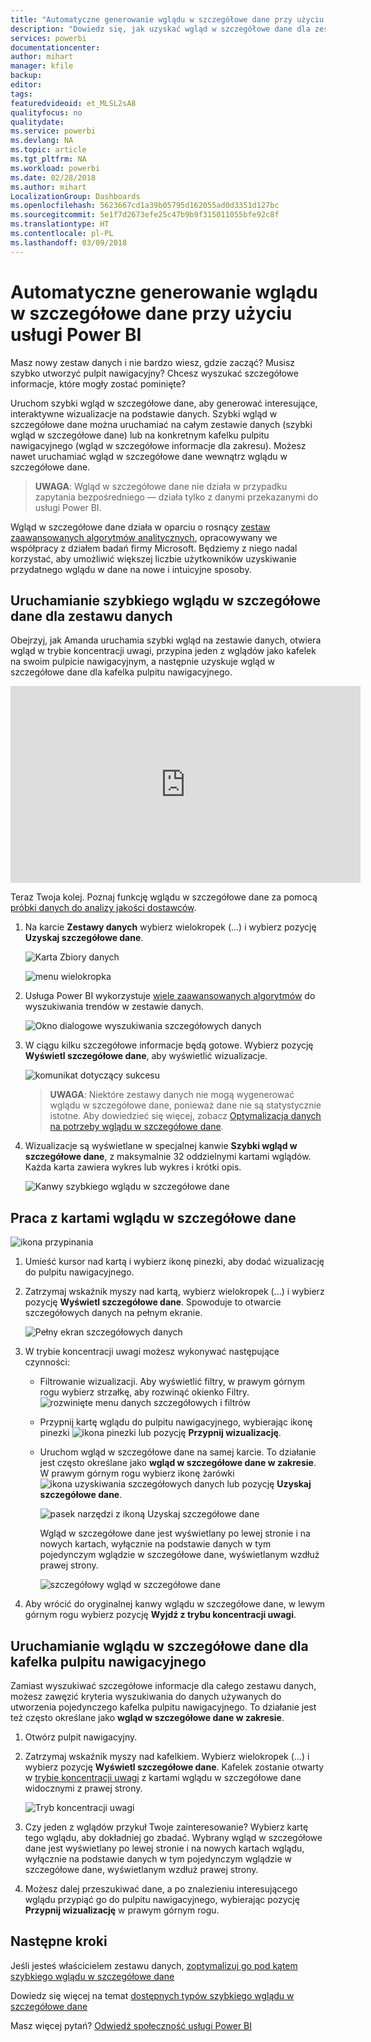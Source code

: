 ```yaml
---
title: "Automatyczne generowanie wglądu w szczegółowe dane przy użyciu usługi Power BI"
description: "Dowiedz się, jak uzyskać wgląd w szczegółowe dane dla zestawów danych i kafelków pulpitu nawigacyjnego."
services: powerbi
documentationcenter: 
author: mihart
manager: kfile
backup: 
editor: 
tags: 
featuredvideoid: et_MLSL2sA8
qualityfocus: no
qualitydate: 
ms.service: powerbi
ms.devlang: NA
ms.topic: article
ms.tgt_pltfrm: NA
ms.workload: powerbi
ms.date: 02/28/2018
ms.author: mihart
LocalizationGroup: Dashboards
ms.openlocfilehash: 5623667cd1a39b05795d162055ad0d3351d127bc
ms.sourcegitcommit: 5e1f7d2673efe25c47b9b9f315011055bfe92c8f
ms.translationtype: HT
ms.contentlocale: pl-PL
ms.lasthandoff: 03/09/2018
---
```

# <a name="automatically-generate-data-insights-with-power-bi"></a>Automatyczne generowanie wglądu w szczegółowe dane przy użyciu usługi Power BI
Masz nowy zestaw danych i nie bardzo wiesz, gdzie zacząć?  Musisz szybko utworzyć pulpit nawigacyjny?  Chcesz wyszukać szczegółowe informacje, które mogły zostać pominięte?

Uruchom szybki wgląd w szczegółowe dane, aby generować interesujące, interaktywne wizualizacje na podstawie danych. Szybki wgląd w szczegółowe dane można uruchamiać na całym zestawie danych (szybki wgląd w szczegółowe dane) lub na konkretnym kafelku pulpitu nawigacyjnego (wgląd w szczegółowe informacje dla zakresu). Możesz nawet uruchamiać wgląd w szczegółowe dane wewnątrz wglądu w szczegółowe dane.

> **UWAGA**: Wgląd w szczegółowe dane nie działa w przypadku zapytania bezpośredniego — działa tylko z danymi przekazanymi do usługi Power BI.
> 
> 

Wgląd w szczegółowe dane działa w oparciu o rosnący [zestaw zaawansowanych algorytmów analitycznych](service-insight-types.md), opracowywany we współpracy z działem badań firmy Microsoft. Będziemy z niego nadal korzystać, aby umożliwić większej liczbie użytkowników uzyskiwanie przydatnego wglądu w dane na nowe i intuicyjne sposoby.

## <a name="run-quick-insights-on-a-dataset"></a>Uruchamianie szybkiego wglądu w szczegółowe dane dla zestawu danych
Obejrzyj, jak Amanda uruchamia szybki wgląd na zestawie danych, otwiera wgląd w trybie koncentracji uwagi, przypina jeden z wglądów jako kafelek na swoim pulpicie nawigacyjnym, a następnie uzyskuje wgląd w szczegółowe dane dla kafelka pulpitu nawigacyjnego.

<iframe width="560" height="315" src="https://www.youtube.com/embed/et_MLSL2sA8" frameborder="0" allowfullscreen></iframe>


Teraz Twoja kolej. Poznaj funkcję wglądu w szczegółowe dane za pomocą [próbki danych do analizy jakości dostawców](sample-supplier-quality.md).

1. Na karcie **Zestawy danych** wybierz wielokropek (...) i wybierz pozycję **Uzyskaj szczegółowe dane**.
   
    ![Karta Zbiory danych](media/service-insights/power-bi-ellipses.png)
   
    ![menu wielokropka](media/service-insights/power-bi-tab.png)
2. Usługa Power BI wykorzystuje [wiele zaawansowanych algorytmów](service-insight-types.md) do wyszukiwania trendów w zestawie danych.
   
    ![Okno dialogowe wyszukiwania szczegółowych danych](media/service-insights/pbi_autoinsightssearching.png)
3. W ciągu kilku szczegółowe informacje będą gotowe.  Wybierz pozycję **Wyświetl szczegółowe dane**, aby wyświetlić wizualizacje.
   
    ![komunikat dotyczący sukcesu](media/service-insights/pbi_autoinsightsuccess.png)
   
   > **UWAGA**: Niektóre zestawy danych nie mogą wygenerować wglądu w szczegółowe dane, ponieważ dane nie są statystycznie istotne.  Aby dowiedzieć się więcej, zobacz [Optymalizacja danych na potrzeby wglądu w szczegółowe dane](service-insights-optimize.md).
   > 
   > 
1. Wizualizacje są wyświetlane w specjalnej kanwie **Szybki wgląd w szczegółowe dane**, z maksymalnie 32 oddzielnymi kartami wglądów. Każda karta zawiera wykres lub wykres i krótki opis.
   
    ![Kanwy szybkiego wglądu w szczegółowe dane](media/service-insights/power-bi-insights.png)

## <a name="interact-with-the-insight-cards"></a>Praca z kartami wglądu w szczegółowe dane
  ![ikona przypinania](media/service-insights/pbi_hover.png)

1. Umieść kursor nad kartą i wybierz ikonę pinezki, aby dodać wizualizację do pulpitu nawigacyjnego.
2. Zatrzymaj wskaźnik myszy nad kartą, wybierz wielokropek (...) i wybierz pozycję **Wyświetl szczegółowe dane**. Spowoduje to otwarcie szczegółowych danych na pełnym ekranie.
   
    ![Pełny ekran szczegółowych danych](media/service-insights/power-bi-insight-focus.png)
3. W trybie koncentracji uwagi możesz wykonywać następujące czynności:
   
   * Filtrowanie wizualizacji.  Aby wyświetlić filtry, w prawym górnym rogu wybierz strzałkę, aby rozwinąć okienko Filtry.
        ![rozwinięte menu danych szczegółowych i filtrów](media/service-insights/power-bi-insights-filter-new.png)
   * Przypnij kartę wglądu do pulpitu nawigacyjnego, wybierając ikonę pinezki ![ikona pinezki](media/service-insights/power-bi-pin-icon.png) lub pozycję **Przypnij wizualizację**.
   * Uruchom wgląd w szczegółowe dane na samej karcie. To działanie jest często określane jako **wgląd w szczegółowe dane w zakresie**. W prawym górnym rogu wybierz ikonę żarówki ![ikona uzyskiwania szczegółowych danych](media/service-insights/power-bi-bulb-icon.png) lub pozycję **Uzyskaj szczegółowe dane**.
     
       ![pasek narzędzi z ikoną Uzyskaj szczegółowe dane](media/service-insights/pbi-autoinsights-tile.png)
     
     Wgląd w szczegółowe dane jest wyświetlany po lewej stronie i na nowych kartach, wyłącznie na podstawie danych w tym pojedynczym wglądzie w szczegółowe dane, wyświetlanym wzdłuż prawej strony.
     
       ![szczegółowy wgląd w szczegółowe dane](media/service-insights/power-bi-insights-on-insights-new.png)
4. Aby wrócić do oryginalnej kanwy wglądu w szczegółowe dane, w lewym górnym rogu wybierz pozycję **Wyjdź z trybu koncentracji uwagi**.

## <a name="run-insights-on-a-dashboard-tile"></a>Uruchamianie wglądu w szczegółowe dane dla kafelka pulpitu nawigacyjnego
Zamiast wyszukiwać szczegółowe informacje dla całego zestawu danych, możesz zawęzić kryteria wyszukiwania do danych używanych do utworzenia pojedynczego kafelka pulpitu nawigacyjnego. To działanie jest też często określane jako **wgląd w szczegółowe dane w zakresie**.

1. Otwórz pulpit nawigacyjny.
2. Zatrzymaj wskaźnik myszy nad kafelkiem. Wybierz wielokropek (...) i wybierz pozycję **Wyświetl szczegółowe dane**. Kafelek zostanie otwarty w [trybie koncentracji uwagi](service-focus-mode.md) z kartami wglądu w szczegółowe dane widocznymi z prawej strony.    
   
    ![Tryb koncentracji uwagi](media/service-insights/pbi-insights-tile.png)    
4. Czy jeden z wglądów przykuł Twoje zainteresowanie? Wybierz kartę tego wglądu, aby dokładniej go zbadać. Wybrany wgląd w szczegółowe dane jest wyświetlany po lewej stronie i na nowych kartach wglądu, wyłącznie na podstawie danych w tym pojedynczym wglądzie w szczegółowe dane, wyświetlanym wzdłuż prawej strony.    
6. Możesz dalej przeszukiwać dane, a po znalezieniu interesującego wglądu przypiąć go do pulpitu nawigacyjnego, wybierając pozycję **Przypnij wizualizację** w prawym górnym rogu.

## <a name="next-steps"></a>Następne kroki
Jeśli jesteś właścicielem zestawu danych, [zoptymalizuj go pod kątem szybkiego wglądu w szczegółowe dane](service-insights-optimize.md)

Dowiedz się więcej na temat [dostępnych typów szybkiego wglądu w szczegółowe dane](service-insight-types.md)

Masz więcej pytań? [Odwiedź społeczność usługi Power BI](http://community.powerbi.com/)

